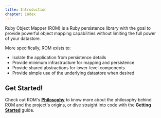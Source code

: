```yaml
---
title: Introduction
chapter: Index
---
```


Ruby Object Mapper (ROM) is a Ruby persistence library with the goal to provide
powerful object mapping capabilities without limiting the full power of your
datastore.

More specifically, ROM exists to:

* Isolate the application from persistence details
* Provide minimum infrastructure for mapping and persistence
* Provide shared abstractions for lower-level components
* Provide simple use of the underlying datastore when desired

## Get Started!

Check out ROM's [**Philosophy**](/learn/introduction/philosophy) to know more
about the philosophy behind ROM and the project's origins, or dive straight into
code with the [**Getting Started**](/learn/getting-started) guide.
